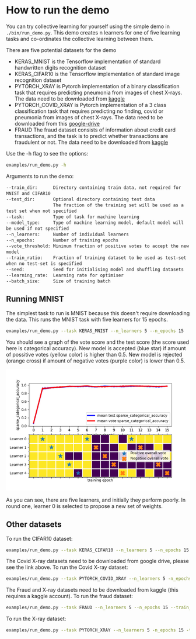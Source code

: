 # How to run the demo

You can try collective learning for yourself using the simple demo in `./bin/run_demo.py`. 
This demo creates n learners for one of five learning tasks and co-ordinates the collective learning between them.

There are five potential datasets for the demo

* KERAS_MNIST is the Tensorflow implementation of standard handwritten digits recognition dataset
* KERAS_CIFAR10 is the Tensorflow implementation of standard image recognition dataset
* PYTORCH_XRAY is Pytorch implementation of a binary classification task that requires predicting pneumonia from images of chest X-rays. 
  The data need to be downloaded from [kaggle](https://www.kaggle.com/paultimothymooney/chest-xray-pneumonia)
* PYTORCH_COVID_XRAY is Pytorch implementation of a 3 class classification task that requires predicting no finding, covid or pneumonia from images of chest X-rays. 
  The data need to be downloaded from this [google-drive](https://drive.google.com/drive/folders/1A_u3qWVRHlv7qh_7b5tniXvbfX83VwWN?usp=sharing)
* FRAUD The fraud dataset consists of information about credit card transactions, and the task is to predict whether 
  transactions are fraudulent or not. 
  The data need to be downloaded from [kaggle](https://www.kaggle.com/c/ieee-fraud-detection)

Use the -h flag to see the options:
```bash
examples/run_demo.py -h
```

Arguments to run the demo:
```
--train_dir:      Directory containing train data, not required for MNIST and CIFAR10
--test_dir:       Optional directory containing test data
                  The fraction of the training set will be used as a test set when not specified
--task:           Type of task for machine learning
--model_type:     Type of machine learning model, default model will be used if not specified
--n_learners:     Number of individual learners
--n_epochs:       Number of training epochs
--vote_threshold: Minimum fraction of positive votes to accept the new model
--train_ratio:    Fraction of training dataset to be used as test-set when no test-set is specified
--seed:           Seed for initialising model and shuffling datasets
--learning_rate:  Learning rate for optimiser
--batch_size:     Size of training batch
```

## Running MNIST
The simplest task to run is MNIST because this doesn't require downloading the data. 
This runs the MNIST task with five learners for 15 epochs.
```bash
examples/run_demo.py --task KERAS_MNIST --n_learners 5 --n_epochs 15
```
You should see a graph of the vote score and the test score (the score used here is categorical accuracy).
New model is accepted (blue star) if amount of possitive votes (yellow color) is higher than 0.5. 
New model is rejected (orange cross) if amount of negative votes (purple color) is lower than 0.5. 

![Alt text](images/mnist_plot.png?raw=true "Collective learning graph")

As you can see, there are five learners, and initially they perform poorly.
In round one, learner 0 is selected to propose a new set of weights.

## Other datasets
To run the CIFAR10 dataset:
```bash
examples/run_demo.py --task KERAS_CIFAR10 --n_learners 5 --n_epochs 15
```
The Covid X-ray datasets need to be downloaded from google drive, please see the link above.
To run the Covid X-ray dataset:
```bash
examples/run_demo.py --task PYTORCH_COVID_XRAY --n_learners 5 -n_epochs 15 -train_dir ./data/xray
```
The Fraud and X-ray datasets need to be downloaded from kaggle (this requires a kaggle account).
To run the fraud dataset:
```bash
examples/run_demo.py --task FRAUD --n_learners 5 --n_epochs 15 --train_dir ./data/fraud
```
To run the X-ray dataset:
```bash
examples/run_demo.py --task PYTORCH_XRAY --n_learners 5 -n_epochs 15 -train_dir ./data/xray
```

